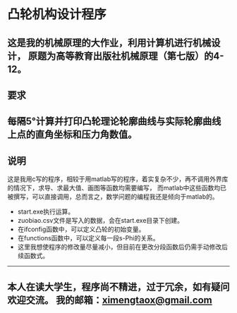 # 凸轮机构设计程序

这是我的机械原理的大作业，利用计算机进行机械设计，
原题为高等教育出版社机械原理（第七版）的4-12。
---
## 要求

每隔5°计算并打印凸轮理论轮廓曲线与实际轮廓曲线上点的直角坐标和压力角数值。
---
## 说明

这是我用c写的程序，相较于用matlab写的程序，着实复杂不少，再不调用外界库的情况下，求导、求最大值、画图等函数均需要编写，
而matlab中这些函数均已被撰写，可以直接调用，总而言之，数学问题的编程我还是倾向于matlab的。
- start.exe执行运算。
- zuobiao.csv文件是写入的数据，会在start.exe目录下创建。
- 在ifconfig函数中，可以定义凸轮的初始变量。
- 在functions函数中，可以定义每一段s-Phi的关系。
- 这里我想使程序的修改量尽量减小，但目前在更改分段函数后仍需手动修改后续函数式。
---

本人在读大学生，程序尚不精进，过于冗余，如有疑问欢迎交流。
我的邮箱：ximengtaox@gmail.com
---